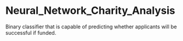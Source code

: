 # Neural_Network_Charity_Analysis
Binary classifier that is capable of predicting whether applicants will be successful if funded.
